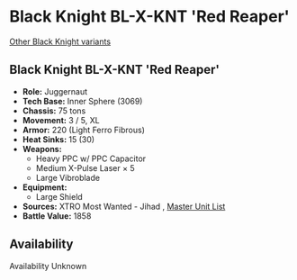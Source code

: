 # Black Knight BL-X-KNT 'Red Reaper' 

[Other Black Knight variants](../black_knight.md) 

## Black Knight BL-X-KNT 'Red Reaper' 

- **Role:** Juggernaut 
- **Tech Base:** Inner Sphere (3069) 
- **Chassis:** 75 tons 
- **Movement:** 3 / 5, XL 
- **Armor:** 220 (Light Ferro Fibrous) 
- **Heat Sinks:** 15 (30) 
- **Weapons:** 
  - Heavy PPC w/ PPC Capacitor 
  - Medium X-Pulse Laser × 5 
  - Large Vibroblade 
- **Equipment:** 
  - Large Shield 
- **Sources:** XTRO Most Wanted - Jihad , [Master Unit List](http://masterunitlist.info/Unit/Details/5783/black-knight-bl-x-knt-red-reaper) 
- **Battle Value:** 1858 

## Availability 

Availability Unknown 

